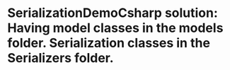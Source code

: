 # SerializationDemoCsharp solution: Having model classes in the models folder. Serialization classes in the Serializers folder.
